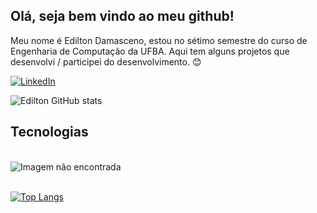 ## Olá, seja bem vindo ao meu github!

Meu nome é Edilton Damasceno, estou no sétimo semestre do curso de Engenharia de Computação da UFBA. Aqui tem alguns projetos que desenvolvi / participei do desenvolvimento. 😊

[![LinkedIn](https://img.shields.io/badge/LinkedIn-0077B5?style=for-the-badge&logo=linkedin&logoColor=white)](https://br.linkedin.com/in/edilton-damasceno-1958b01a0)

![Edilton GitHub stats](https://github-readme-stats.vercel.app/api?username=Edilton-Damasceno&show_icons=true&theme=radical)

## Tecnologias
<div style="display: inline_block"><br/>
    <img align="center" alt="Imagem não encontrada" src="https://img.shields.io/badge/Python-3776AB?style=for-the-badge&logo=python&logoColor=white"/>
</div></br>

[![Top Langs](https://github-readme-stats.vercel.app/api/top-langs/?username=Edilton-Damasceno)](https://github.com/anuraghazra/github-readme-stats)
